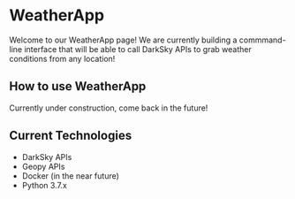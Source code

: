 # WeatherApp

Welcome to our WeatherApp page! We are currently building a commmand-line interface that will be able to call DarkSky APIs to grab weather conditions from any location!

## How to use WeatherApp

Currently under construction, come back in the future!

## Current Technologies
- DarkSky APIs
- Geopy APIs
- Docker (in the near future)
- Python 3.7.x
